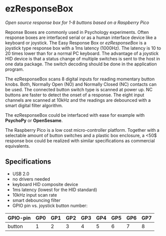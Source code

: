 # ezResponseBox

*Open source response box for 1-8 buttons based on a Raspberry Pico*

Reponse Boxes are commonly used in Psychology experiments. Often response boxes are interfaced serial or as a human interface device like a keyboard or joystick.
The Easy Response Box or *ezResponseBox* is a joystick type response box with a 1ms latency (1000Hz). The latency is 10 to 20 times lower than for a normal PC keyboard. The advantage of a joystick HID device is that a status change of multiple switches is sent to the host in one data package. The switch decoding should be done in the application program.

The ezResponseBox scans 8 digital inputs for reading momentary button knobs. Both, Normally Open (NO) and Normally Closed (NC) contacts can be used. The connected button switch type is scanned at power up. NC buttons are faster to detect the onset of a response. The eight input channels are scanned at 10kHz and the readings are debounced with a smart digital filter algorithm.

The ezResponseBox could be interfaced with ease for example with **PsychoPy** or **OpenSesame**.

The Raspberry Pico is a low cost micro-controller platform. Together with a selectable amount of button switches and a plastic box enclosure, a <50$ response box could be realized with similar specifications as commercial equivalents.

## Specifications
- USB 2.0
- no drivers needed
- keyboard HID composite device
- 1ms latency (lowest for the HID standard)
- 10kHz input scan rate
- smart debouncing filter
- GPIO pin vs. joystick button number:

GPIO-pin | GP0 | GP1 | GP2 | GP3 | GP4 | GP5 | GP6 | GP7
--- | --- | --- | --- | --- | --- | --- | --- | ---
button | 1   | 2   | 3   | 4   | 5   | 6   | 7   | 8

